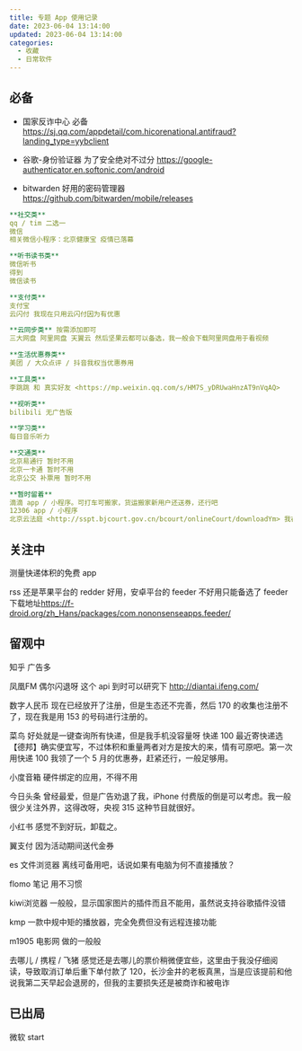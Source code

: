 ```yaml
---
title: 专题 App 使用记录
date: 2023-06-04 13:14:00
updated: 2023-06-04 13:14:00
categories:
  - 收藏
  - 日常软件
---
```


## 必备

* 国家反诈中心 必备
<https://sj.qq.com/appdetail/com.hicorenational.antifraud?landing_type=yybclient>

* 谷歌-身份验证器 为了安全绝对不过分
<https://google-authenticator.en.softonic.com/android>

* bitwarden 好用的密码管理器
<https://github.com/bitwarden/mobile/releases>

```yml
**社交类**
qq / tim 二选一
微信
相关微信小程序：北京健康宝 疫情已落幕

**听书读书类**
微信听书
得到
微信读书

**支付类**
支付宝
云闪付 我现在只用云闪付因为有优惠

**云同步类** 按需添加即可
三大网盘 阿里网盘 天翼云 然后坚果云都可以备选，我一般会下载阿里网盘用于看视频

**生活优惠券类**
美团 / 大众点评 / 抖音我权当优惠券用

**工具类**
李跳跳 和 真实好友 <https://mp.weixin.qq.com/s/HM7S_yDRUwaHnzAT9nVqAQ>

**视听类**
bilibili 无广告版

**学习类**
每日音乐听力

**交通类**
北京易通行 暂时不用
北京一卡通 暂时不用
北京公交 补票用 暂时不用

**暂时留着**
滴滴 app / 小程序。可打车可搬家，货运搬家新用户还送券，还行吧
12306 app / 小程序
北京云法庭 <http://sspt.bjcourt.gov.cn/bcourt/onlineCourt/downloadYm> 我在某些情况下会用到
```

## 关注中

测量快递体积的免费 app

rss
还是苹果平台的 redder 好用，安卓平台的 feeder 不好用只能备选了
feeder 下载地址<https://f-droid.org/zh_Hans/packages/com.nononsenseapps.feeder/>

## 留观中

知乎 广告多

凤凰FM 偶尔闪退呀 这个 api 到时可以研究下
<http://diantai.ifeng.com/>

数字人民币
现在已经放开了注册，但是生态还不完善，然后 170 的收集也注册不了，现在我是用 153 的号码进行注册的。

菜鸟
好处就是一键查询所有快递，但是我手机没容量呀
快递 100
最近寄快递选【德邦】确实便宜写，不过体积和重量两者对方是按大的来，情有可原吧。第一次用快递 100 我领了一个 5 月的优惠券，赶紧还行，一般足够用。

小度音箱
硬件绑定的应用，不得不用

今日头条
曾经最爱，但是广告劝退了我，iPhone 付费版的倒是可以考虑。我一般很少关注外界，这得改呀，央视 315 这种节目就很好。

小红书
感觉不到好玩，卸载之。

翼支付
因为活动期间送代金券

es 文件浏览器
离线可备用吧，话说如果有电脑为何不直接播放？

flomo 笔记
用不习惯

kiwi浏览器
一般般，显示国家图片的插件而且不能用，虽然说支持谷歌插件没错

kmp 一款中规中矩的播放器，完全免费但没有远程连接功能

m1905 电影网 做的一般般

去哪儿 / 携程 / 飞猪
感觉还是去哪儿的票价稍微便宜些，这里由于我没仔细阅读，导致取消订单后重下单付款了 120，长沙金井的老板真黑，当是应该提前和他说我第二天早起会退房的，但我的主要损失还是被商诈和被电诈

## 已出局

微软 start

